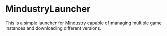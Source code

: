 # MindustryLauncher

This is a simple launcher for [Mindustry](https://github.com/Anuken/Mindustry) capable of managing multiple game instances and downloading different versions. 
